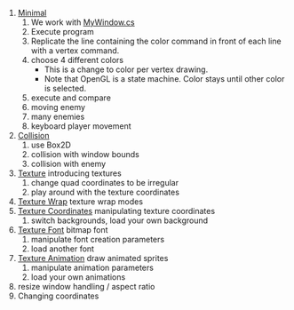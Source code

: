 1. [Minimal](MinimalExample)
    1. We work with [MyWindow.cs](MinimalExample/MyWindow.cs)
	1. Execute program
	1. Replicate the line containing the color command in front of each line with a vertex command.
	1. choose 4 different colors
		+ This is a change to color per vertex drawing.
		+ Note that OpenGL is a state machine. Color stays until other color is selected.
	1. execute and compare
    1. moving enemy
    1. many enemies
    1. keyboard player movement
1. [Collision](CollisionExample)
	1. use Box2D
    1. collision with window bounds
    1. collision with enemy
1. [Texture](TextureExample) introducing textures
    1. change quad coordinates to be irregular
    1. play around with the texture coordinates
1. [Texture Wrap](TextureWrapExample) texture wrap modes
1. [Texture Coordinates](TextureCoordExample) manipulating texture coordinates
    1. switch backgrounds, load your own background
1. [Texture Font](TextureFontExample) bitmap font
    1. manipulate font creation parameters
    1. load another font
1. [Texture Animation](TextureAnimExample) draw animated sprites
    1. manipulate animation parameters
    1. load your own animations
1. resize window handling / aspect ratio
1. Changing coordinates
